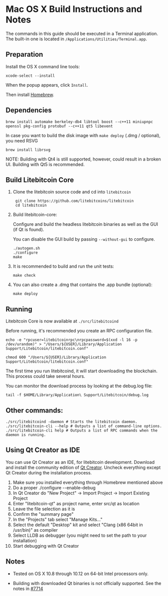 Mac OS X Build Instructions and Notes
====================================
The commands in this guide should be executed in a Terminal application.
The built-in one is located in `/Applications/Utilities/Terminal.app`.

Preparation
-----------
Install the OS X command line tools:

`xcode-select --install`

When the popup appears, click `Install`.

Then install [Homebrew](http://brew.sh).

Dependencies
----------------------

    brew install automake berkeley-db4 libtool boost --c++11 miniupnpc openssl pkg-config protobuf --c++11 qt5 libevent

In case you want to build the disk image with `make deploy` (.dmg / optional), you need RSVG

    brew install librsvg

NOTE: Building with Qt4 is still supported, however, could result in a broken UI. Building with Qt5 is recommended.

Build Litebitcoin Core
------------------------

1. Clone the litebitcoin source code and cd into `litebitcoin`

        git clone https://github.com/litebitcoins/litebitcoin
        cd litebitcoin

2.  Build litebitcoin-core:

    Configure and build the headless litebitcoin binaries as well as the GUI (if Qt is found).

    You can disable the GUI build by passing `--without-gui` to configure.

        ./autogen.sh
        ./configure
        make

3.  It is recommended to build and run the unit tests:

        make check

4.  You can also create a .dmg that contains the .app bundle (optional):

        make deploy

Running
-------

Litebitcoin Core is now available at `./src/litebitcoind`

Before running, it's recommended you create an RPC configuration file.

    echo -e "rpcuser=litebitcoinrpc\nrpcpassword=$(xxd -l 16 -p /dev/urandom)" > "/Users/${USER}/Library/Application Support/Litebitcoin/litebitcoin.conf"

    chmod 600 "/Users/${USER}/Library/Application Support/Litebitcoin/litebitcoin.conf"

The first time you run litebitcoind, it will start downloading the blockchain. This process could take several hours.

You can monitor the download process by looking at the debug.log file:

    tail -f $HOME/Library/Application\ Support/Litebitcoin/debug.log

Other commands:
-------

    ./src/litebitcoind -daemon # Starts the litebitcoin daemon.
    ./src/litebitcoin-cli --help # Outputs a list of command-line options.
    ./src/litebitcoin-cli help # Outputs a list of RPC commands when the daemon is running.

Using Qt Creator as IDE
------------------------
You can use Qt Creator as an IDE, for litebitcoin development.
Download and install the community edition of [Qt Creator](https://www.qt.io/download/).
Uncheck everything except Qt Creator during the installation process.

1. Make sure you installed everything through Homebrew mentioned above
2. Do a proper ./configure --enable-debug
3. In Qt Creator do "New Project" -> Import Project -> Import Existing Project
4. Enter "litebitcoin-qt" as project name, enter src/qt as location
5. Leave the file selection as it is
6. Confirm the "summary page"
7. In the "Projects" tab select "Manage Kits..."
8. Select the default "Desktop" kit and select "Clang (x86 64bit in /usr/bin)" as compiler
9. Select LLDB as debugger (you might need to set the path to your installation)
10. Start debugging with Qt Creator

Notes
-----

* Tested on OS X 10.8 through 10.12 on 64-bit Intel processors only.

* Building with downloaded Qt binaries is not officially supported. See the notes in [#7714](https://github.com/bitcoin/bitcoin/issues/7714)
